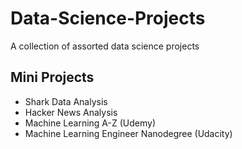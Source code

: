 # Data-Science-Projects
A collection of assorted data science projects
## Mini Projects
<ul>
<li>Shark Data Analysis
<li>Hacker News Analysis
<li>Machine Learning A-Z (Udemy)
<li>Machine Learning Engineer Nanodegree (Udacity)
</ul>
